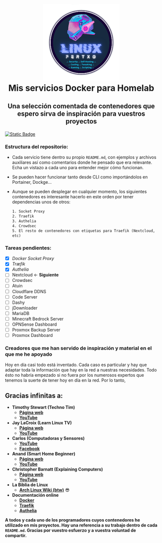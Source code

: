 <h1>
    <p align="center" width="100%">
        <img width="50%" src=".recursos/img/linuxfertxo.png">
        </br>
        Mis servicios Docker para Homelab
        <h2><p align="center">
            Una selección comentada de contenedores que espero sirva de inspiración para vuestros proyectos
        </h2>
    </p>
    
</h1>

[![Static Badge](https://img.shields.io/badge/lang-%F0%9F%87%AC%F0%9F%87%A7_en-blue?style=plastic)](README.en.md)

### Estructura del repositorio:

* Cada servicio tiene dentro su propio `README.md`, con ejemplos y archivos auxiliares así como comentarios donde he pensado que era relevante. Echa un vistazo a cada uno para entender mejor cómo funcionan.
* Se pueden hacer funcionar tanto desde CLI como importándolos en Portainer, Dockge...
* Aunque se pueden desplegar en cualquier momento, los siguientes contenedores es interesante hacerlo en este orden por tener dependencias unos de otros:

      1. Socket Proxy
      2. Traefik 
      3. Authelia
      4. Crowdsec
      5. El resto de contenedores con etiquetas para Traefik (Nextcloud, etc)

### Tareas pendientes:
- [x] _Docker Socket Proxy_
- [x] _Træfik_
- [x] _Authelia_
- [ ] Nextcloud ← **Siguiente**
- [ ] Crowdsec
- [ ] Atuin
- [ ] Cloudflare DDNS
- [ ] Code Server
- [ ] Dashy
- [ ] jDownloader
- [ ] MariaDB
- [ ] Minecraft Bedrock Server
- [ ] OPNSense Dashboard
- [ ] Proxmox Backup Server
- [ ] Proxmox Dashboard

### Creadores que me han servido de inspiración y material en el que me he apoyado

Hoy en día casi todo está inventado. Cada caso es particular y hay que adaptar toda la información que hay en la red a nuestras necesidades. Todo ésto no habría empezado si no fuera por los numerosos expertos que tenemos la suerte de tener hoy en día en la red. Por lo tanto,

## Gracias infinitas a:

* **Timothy Stewart (Techno Tim)**
    * __[Página web](https://technotim.live)__
    * __[YouTube](https://www.youtube.com/@technotim)__
* **Jay LaCroix (Learn Linux TV)**
    * __[Página web](https://www.learnlinux.tv)__
    * __[YouTube](https://www.youtube.com/@LearnLinuxTV)__
* **Carlos (Computadoras y Sensores)**
    * __[YouTube](https://www.youtube.com/@ComputadorasySensores)__
    * __[Facebook](https://www.facebook.com/ComputadorasySensores)__
* **Anand (Smart Home Beginner)**
    * __[Página web](https://www.smarthomebeginner.com)__
    * __[YouTube](https://www.youtube.com/@AnandsLab)__
* **Christopher Barnatt (Explaining Computers)**
    * __[Página web](https://explainingcomputers.com)__
    * __[YouTube](https://www.youtube.com/@christopherbarnatt)__
* **La Biblia de Linux**
    * __[Arch Linux Wiki (btw)](https://wiki.archlinux.org/title/Main_page)__ 😎
* **Documentación online**
    * **[Docker](https://docs.docker.com)**
    * **[Traefik](https://doc.traefik.io/traefik/)**
    * **[Authelia](https://www.authelia.com/overview/prologue/introduction/)**

**A todos y cada uno de los programadores cuyos contenedores he utilizado en mis proyectos. Hay una referencia a su trabajo dentro de cada `README.md`. Gracias por vuestro esfuerzo y a vuestra voluntad de compartir.**